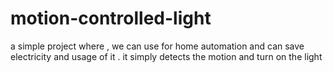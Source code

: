 # motion-controlled-light
a simple project where , we can use for home automation and can save electricity and usage of it . it simply detects the motion and turn on the light 
